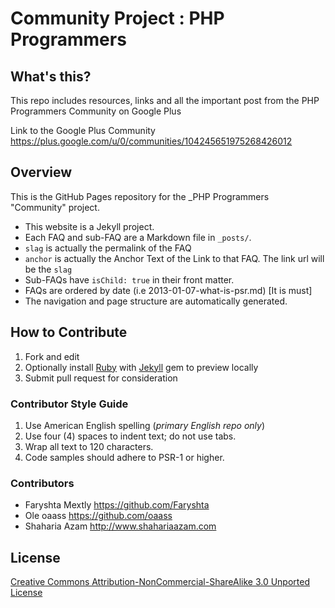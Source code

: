 # Community Project : PHP Programmers

## What's this?

This repo includes resources, links and all the important post from the PHP Programmers Community on Google Plus

Link to the Google Plus Community https://plus.google.com/u/0/communities/104245651975268426012

## Overview

This is the GitHub Pages repository for the _PHP Programmers "Community" project.

* This website is a Jekyll project.
* Each FAQ and sub-FAQ are a Markdown file in `_posts/`.
* `slag` is actually the permalink of the FAQ
* `anchor` is actually the Anchor Text of the Link to that FAQ. The link url will be the `slag`
* Sub-FAQs have `isChild: true` in their front matter.
* FAQs are ordered by date (i.e 2013-01-07-what-is-psr.md) [It is must]
* The navigation and page structure are automatically generated.

## How to Contribute

1. Fork and edit
2. Optionally install [Ruby](https://rvm.io/rvm/install/) with [Jekyll](https://github.com/mojombo/jekyll/) gem to preview locally
3. Submit pull request for consideration

### Contributor Style Guide

1. Use American English spelling (*primary English repo only*)
2. Use four (4) spaces to indent text; do not use tabs.
3. Wrap all text to 120 characters.
4. Code samples should adhere to PSR-1 or higher.

### Contributors
* Faryshta Mextly https://github.com/Faryshta
* Ole oaass https://github.com/oaass
* Shaharia Azam http://www.shahariaazam.com

## License

[Creative Commons Attribution-NonCommercial-ShareAlike 3.0 Unported License](http://creativecommons.org/licenses/by-nc-sa/3.0/)